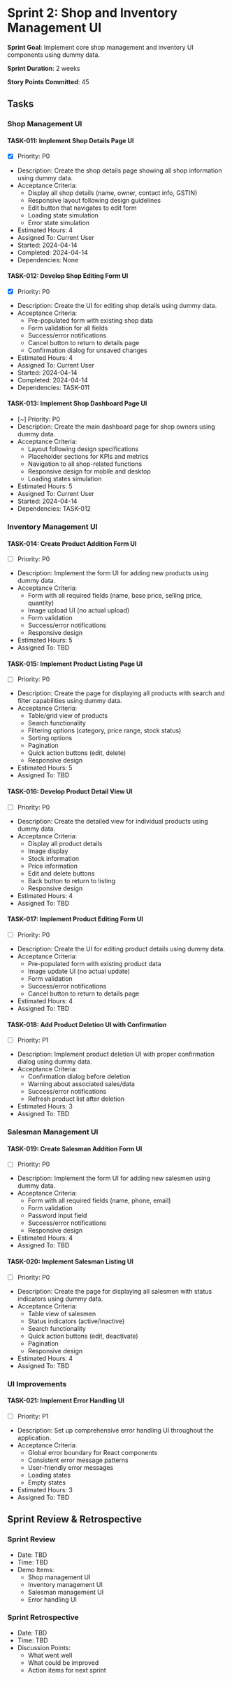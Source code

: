 # Sprint 2: Shop and Inventory Management UI

**Sprint Goal**: Implement core shop management and inventory UI components using dummy data.

**Sprint Duration**: 2 weeks

**Story Points Committed**: 45

## Tasks

### Shop Management UI

#### TASK-011: Implement Shop Details Page UI
- [x] Priority: P0
- Description: Create the shop details page showing all shop information using dummy data.
- Acceptance Criteria:
  - Display all shop details (name, owner, contact info, GSTIN)
  - Responsive layout following design guidelines
  - Edit button that navigates to edit form
  - Loading state simulation
  - Error state simulation
- Estimated Hours: 4
- Assigned To: Current User
- Started: 2024-04-14
- Completed: 2024-04-14
- Dependencies: None

#### TASK-012: Develop Shop Editing Form UI
- [x] Priority: P0
- Description: Create the UI for editing shop details using dummy data.
- Acceptance Criteria:
  - Pre-populated form with existing shop data
  - Form validation for all fields
  - Success/error notifications
  - Cancel button to return to details page
  - Confirmation dialog for unsaved changes
- Estimated Hours: 4
- Assigned To: Current User
- Started: 2024-04-14
- Completed: 2024-04-14
- Dependencies: TASK-011

#### TASK-013: Implement Shop Dashboard Page UI
- [~] Priority: P0
- Description: Create the main dashboard page for shop owners using dummy data.
- Acceptance Criteria:
  - Layout following design specifications
  - Placeholder sections for KPIs and metrics
  - Navigation to all shop-related functions
  - Responsive design for mobile and desktop
  - Loading states simulation
- Estimated Hours: 5
- Assigned To: Current User
- Started: 2024-04-14
- Dependencies: TASK-012

### Inventory Management UI

#### TASK-014: Create Product Addition Form UI
- [ ] Priority: P0
- Description: Implement the form UI for adding new products using dummy data.
- Acceptance Criteria:
  - Form with all required fields (name, base price, selling price, quantity)
  - Image upload UI (no actual upload)
  - Form validation
  - Success/error notifications
  - Responsive design
- Estimated Hours: 5
- Assigned To: TBD

#### TASK-015: Implement Product Listing Page UI
- [ ] Priority: P0
- Description: Create the page for displaying all products with search and filter capabilities using dummy data.
- Acceptance Criteria:
  - Table/grid view of products
  - Search functionality
  - Filtering options (category, price range, stock status)
  - Sorting options
  - Pagination
  - Quick action buttons (edit, delete)
  - Responsive design
- Estimated Hours: 5
- Assigned To: TBD

#### TASK-016: Develop Product Detail View UI
- [ ] Priority: P0
- Description: Create the detailed view for individual products using dummy data.
- Acceptance Criteria:
  - Display all product details
  - Image display
  - Stock information
  - Price information
  - Edit and delete buttons
  - Back button to return to listing
  - Responsive design
- Estimated Hours: 4
- Assigned To: TBD

#### TASK-017: Implement Product Editing Form UI
- [ ] Priority: P0
- Description: Create the UI for editing product details using dummy data.
- Acceptance Criteria:
  - Pre-populated form with existing product data
  - Image update UI (no actual update)
  - Form validation
  - Success/error notifications
  - Cancel button to return to details page
- Estimated Hours: 4
- Assigned To: TBD

#### TASK-018: Add Product Deletion UI with Confirmation
- [ ] Priority: P1
- Description: Implement product deletion UI with proper confirmation dialog using dummy data.
- Acceptance Criteria:
  - Confirmation dialog before deletion
  - Warning about associated sales/data
  - Success/error notifications
  - Refresh product list after deletion
- Estimated Hours: 3
- Assigned To: TBD

### Salesman Management UI

#### TASK-019: Create Salesman Addition Form UI
- [ ] Priority: P0
- Description: Implement the form UI for adding new salesmen using dummy data.
- Acceptance Criteria:
  - Form with all required fields (name, phone, email)
  - Form validation
  - Password input field
  - Success/error notifications
  - Responsive design
- Estimated Hours: 4
- Assigned To: TBD

#### TASK-020: Implement Salesman Listing UI
- [ ] Priority: P0
- Description: Create the page for displaying all salesmen with status indicators using dummy data.
- Acceptance Criteria:
  - Table view of salesmen
  - Status indicators (active/inactive)
  - Search functionality
  - Quick action buttons (edit, deactivate)
  - Pagination
  - Responsive design
- Estimated Hours: 4
- Assigned To: TBD

### UI Improvements

#### TASK-021: Implement Error Handling UI
- [ ] Priority: P1
- Description: Set up comprehensive error handling UI throughout the application.
- Acceptance Criteria:
  - Global error boundary for React components
  - Consistent error message patterns
  - User-friendly error messages
  - Loading states
  - Empty states
- Estimated Hours: 3
- Assigned To: TBD

## Sprint Review & Retrospective

### Sprint Review
- Date: TBD
- Time: TBD
- Demo Items:
  - Shop management UI
  - Inventory management UI
  - Salesman management UI
  - Error handling UI

### Sprint Retrospective
- Date: TBD
- Time: TBD
- Discussion Points:
  - What went well
  - What could be improved
  - Action items for next sprint 